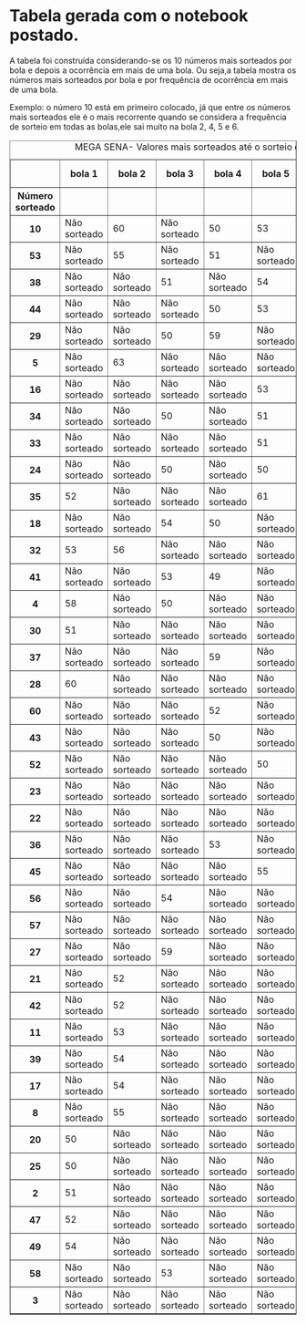 # Tabela gerada com o notebook postado.

A tabela foi construída considerando-se os 10 números mais sorteados por bola e depois a ocorrência em mais de uma bola. Ou seja,a tabela mostra os números mais sorteados por bola e por frequência de ocorrência em mais de uma bola.

Exemplo: o número 10 está em primeiro colocado, já que entre os números mais sorteados ele é o mais recorrente quando se considera a frequência de sorteio em todas as bolas,ele sai muito na bola 2, 4, 5 e 6.




<table id="T_d7901" border=1 cellspacing=0 class="pure-table">
  <caption>MEGA SENA- Valores mais sorteados até o sorteio de numero 2586</caption>
  <thead>
    <tr>
      <th class="blank level0" >&nbsp;</th>
      <th id="T_d7901_level0_col0" class="col_heading level0 col0" >bola 1</th>
      <th id="T_d7901_level0_col1" class="col_heading level0 col1" >bola 2</th>
      <th id="T_d7901_level0_col2" class="col_heading level0 col2" >bola 3</th>
      <th id="T_d7901_level0_col3" class="col_heading level0 col3" >bola 4</th>
      <th id="T_d7901_level0_col4" class="col_heading level0 col4" >bola 5</th>
      <th id="T_d7901_level0_col5" class="col_heading level0 col5" >bola 6</th>
      <th id="T_d7901_level0_col6" class="col_heading level0 col6" >Vezes não sorteado(linhas)</th>
    </tr>
    <tr>
      <th class="index_name level0" >Número sorteado</th>
      <th class="blank col0" >&nbsp;</th>
      <th class="blank col1" >&nbsp;</th>
      <th class="blank col2" >&nbsp;</th>
      <th class="blank col3" >&nbsp;</th>
      <th class="blank col4" >&nbsp;</th>
      <th class="blank col5" >&nbsp;</th>
      <th class="blank col6" >&nbsp;</th>
    </tr>
  </thead>
  <tbody>
    <tr>
      <th id="T_d7901_level0_row0" class="row_heading level0 row0" >10</th>
      <td id="T_d7901_row0_col0" class="data row0 col0" >Não sorteado</td>
      <td id="T_d7901_row0_col1" class="data row0 col1" >60</td>
      <td id="T_d7901_row0_col2" class="data row0 col2" >Não sorteado</td>
      <td id="T_d7901_row0_col3" class="data row0 col3" >50</td>
      <td id="T_d7901_row0_col4" class="data row0 col4" >53</td>
      <td id="T_d7901_row0_col5" class="data row0 col5" >50</td>
      <td id="T_d7901_row0_col6" class="data row0 col6" >2</td>
    </tr>
    <tr>
      <th id="T_d7901_level0_row1" class="row_heading level0 row1" >53</th>
      <td id="T_d7901_row1_col0" class="data row1 col0" >Não sorteado</td>
      <td id="T_d7901_row1_col1" class="data row1 col1" >55</td>
      <td id="T_d7901_row1_col2" class="data row1 col2" >Não sorteado</td>
      <td id="T_d7901_row1_col3" class="data row1 col3" >51</td>
      <td id="T_d7901_row1_col4" class="data row1 col4" >Não sorteado</td>
      <td id="T_d7901_row1_col5" class="data row1 col5" >55</td>
      <td id="T_d7901_row1_col6" class="data row1 col6" >3</td>
    </tr>
    <tr>
      <th id="T_d7901_level0_row2" class="row_heading level0 row2" >38</th>
      <td id="T_d7901_row2_col0" class="data row2 col0" >Não sorteado</td>
      <td id="T_d7901_row2_col1" class="data row2 col1" >Não sorteado</td>
      <td id="T_d7901_row2_col2" class="data row2 col2" >51</td>
      <td id="T_d7901_row2_col3" class="data row2 col3" >Não sorteado</td>
      <td id="T_d7901_row2_col4" class="data row2 col4" >54</td>
      <td id="T_d7901_row2_col5" class="data row2 col5" >Não sorteado</td>
      <td id="T_d7901_row2_col6" class="data row2 col6" >4</td>
    </tr>
    <tr>
      <th id="T_d7901_level0_row3" class="row_heading level0 row3" >44</th>
      <td id="T_d7901_row3_col0" class="data row3 col0" >Não sorteado</td>
      <td id="T_d7901_row3_col1" class="data row3 col1" >Não sorteado</td>
      <td id="T_d7901_row3_col2" class="data row3 col2" >Não sorteado</td>
      <td id="T_d7901_row3_col3" class="data row3 col3" >50</td>
      <td id="T_d7901_row3_col4" class="data row3 col4" >53</td>
      <td id="T_d7901_row3_col5" class="data row3 col5" >Não sorteado</td>
      <td id="T_d7901_row3_col6" class="data row3 col6" >4</td>
    </tr>
    <tr>
      <th id="T_d7901_level0_row4" class="row_heading level0 row4" >29</th>
      <td id="T_d7901_row4_col0" class="data row4 col0" >Não sorteado</td>
      <td id="T_d7901_row4_col1" class="data row4 col1" >Não sorteado</td>
      <td id="T_d7901_row4_col2" class="data row4 col2" >50</td>
      <td id="T_d7901_row4_col3" class="data row4 col3" >59</td>
      <td id="T_d7901_row4_col4" class="data row4 col4" >Não sorteado</td>
      <td id="T_d7901_row4_col5" class="data row4 col5" >Não sorteado</td>
      <td id="T_d7901_row4_col6" class="data row4 col6" >4</td>
    </tr>
    <tr>
      <th id="T_d7901_level0_row5" class="row_heading level0 row5" >5</th>
      <td id="T_d7901_row5_col0" class="data row5 col0" >Não sorteado</td>
      <td id="T_d7901_row5_col1" class="data row5 col1" >63</td>
      <td id="T_d7901_row5_col2" class="data row5 col2" >Não sorteado</td>
      <td id="T_d7901_row5_col3" class="data row5 col3" >Não sorteado</td>
      <td id="T_d7901_row5_col4" class="data row5 col4" >Não sorteado</td>
      <td id="T_d7901_row5_col5" class="data row5 col5" >49</td>
      <td id="T_d7901_row5_col6" class="data row5 col6" >4</td>
    </tr>
    <tr>
      <th id="T_d7901_level0_row6" class="row_heading level0 row6" >16</th>
      <td id="T_d7901_row6_col0" class="data row6 col0" >Não sorteado</td>
      <td id="T_d7901_row6_col1" class="data row6 col1" >Não sorteado</td>
      <td id="T_d7901_row6_col2" class="data row6 col2" >Não sorteado</td>
      <td id="T_d7901_row6_col3" class="data row6 col3" >Não sorteado</td>
      <td id="T_d7901_row6_col4" class="data row6 col4" >53</td>
      <td id="T_d7901_row6_col5" class="data row6 col5" >50</td>
      <td id="T_d7901_row6_col6" class="data row6 col6" >4</td>
    </tr>
    <tr>
      <th id="T_d7901_level0_row7" class="row_heading level0 row7" >34</th>
      <td id="T_d7901_row7_col0" class="data row7 col0" >Não sorteado</td>
      <td id="T_d7901_row7_col1" class="data row7 col1" >Não sorteado</td>
      <td id="T_d7901_row7_col2" class="data row7 col2" >50</td>
      <td id="T_d7901_row7_col3" class="data row7 col3" >Não sorteado</td>
      <td id="T_d7901_row7_col4" class="data row7 col4" >51</td>
      <td id="T_d7901_row7_col5" class="data row7 col5" >Não sorteado</td>
      <td id="T_d7901_row7_col6" class="data row7 col6" >4</td>
    </tr>
    <tr>
      <th id="T_d7901_level0_row8" class="row_heading level0 row8" >33</th>
      <td id="T_d7901_row8_col0" class="data row8 col0" >Não sorteado</td>
      <td id="T_d7901_row8_col1" class="data row8 col1" >Não sorteado</td>
      <td id="T_d7901_row8_col2" class="data row8 col2" >Não sorteado</td>
      <td id="T_d7901_row8_col3" class="data row8 col3" >Não sorteado</td>
      <td id="T_d7901_row8_col4" class="data row8 col4" >51</td>
      <td id="T_d7901_row8_col5" class="data row8 col5" >53</td>
      <td id="T_d7901_row8_col6" class="data row8 col6" >4</td>
    </tr>
    <tr>
      <th id="T_d7901_level0_row9" class="row_heading level0 row9" >24</th>
      <td id="T_d7901_row9_col0" class="data row9 col0" >Não sorteado</td>
      <td id="T_d7901_row9_col1" class="data row9 col1" >Não sorteado</td>
      <td id="T_d7901_row9_col2" class="data row9 col2" >50</td>
      <td id="T_d7901_row9_col3" class="data row9 col3" >Não sorteado</td>
      <td id="T_d7901_row9_col4" class="data row9 col4" >50</td>
      <td id="T_d7901_row9_col5" class="data row9 col5" >Não sorteado</td>
      <td id="T_d7901_row9_col6" class="data row9 col6" >4</td>
    </tr>
    <tr>
      <th id="T_d7901_level0_row10" class="row_heading level0 row10" >35</th>
      <td id="T_d7901_row10_col0" class="data row10 col0" >52</td>
      <td id="T_d7901_row10_col1" class="data row10 col1" >Não sorteado</td>
      <td id="T_d7901_row10_col2" class="data row10 col2" >Não sorteado</td>
      <td id="T_d7901_row10_col3" class="data row10 col3" >Não sorteado</td>
      <td id="T_d7901_row10_col4" class="data row10 col4" >61</td>
      <td id="T_d7901_row10_col5" class="data row10 col5" >Não sorteado</td>
      <td id="T_d7901_row10_col6" class="data row10 col6" >4</td>
    </tr>
    <tr>
      <th id="T_d7901_level0_row11" class="row_heading level0 row11" >18</th>
      <td id="T_d7901_row11_col0" class="data row11 col0" >Não sorteado</td>
      <td id="T_d7901_row11_col1" class="data row11 col1" >Não sorteado</td>
      <td id="T_d7901_row11_col2" class="data row11 col2" >54</td>
      <td id="T_d7901_row11_col3" class="data row11 col3" >50</td>
      <td id="T_d7901_row11_col4" class="data row11 col4" >Não sorteado</td>
      <td id="T_d7901_row11_col5" class="data row11 col5" >Não sorteado</td>
      <td id="T_d7901_row11_col6" class="data row11 col6" >4</td>
    </tr>
    <tr>
      <th id="T_d7901_level0_row12" class="row_heading level0 row12" >32</th>
      <td id="T_d7901_row12_col0" class="data row12 col0" >53</td>
      <td id="T_d7901_row12_col1" class="data row12 col1" >56</td>
      <td id="T_d7901_row12_col2" class="data row12 col2" >Não sorteado</td>
      <td id="T_d7901_row12_col3" class="data row12 col3" >Não sorteado</td>
      <td id="T_d7901_row12_col4" class="data row12 col4" >Não sorteado</td>
      <td id="T_d7901_row12_col5" class="data row12 col5" >Não sorteado</td>
      <td id="T_d7901_row12_col6" class="data row12 col6" >4</td>
    </tr>
    <tr>
      <th id="T_d7901_level0_row13" class="row_heading level0 row13" >41</th>
      <td id="T_d7901_row13_col0" class="data row13 col0" >Não sorteado</td>
      <td id="T_d7901_row13_col1" class="data row13 col1" >Não sorteado</td>
      <td id="T_d7901_row13_col2" class="data row13 col2" >53</td>
      <td id="T_d7901_row13_col3" class="data row13 col3" >49</td>
      <td id="T_d7901_row13_col4" class="data row13 col4" >Não sorteado</td>
      <td id="T_d7901_row13_col5" class="data row13 col5" >Não sorteado</td>
      <td id="T_d7901_row13_col6" class="data row13 col6" >4</td>
    </tr>
    <tr>
      <th id="T_d7901_level0_row14" class="row_heading level0 row14" >4</th>
      <td id="T_d7901_row14_col0" class="data row14 col0" >58</td>
      <td id="T_d7901_row14_col1" class="data row14 col1" >Não sorteado</td>
      <td id="T_d7901_row14_col2" class="data row14 col2" >50</td>
      <td id="T_d7901_row14_col3" class="data row14 col3" >Não sorteado</td>
      <td id="T_d7901_row14_col4" class="data row14 col4" >Não sorteado</td>
      <td id="T_d7901_row14_col5" class="data row14 col5" >Não sorteado</td>
      <td id="T_d7901_row14_col6" class="data row14 col6" >4</td>
    </tr>
    <tr>
      <th id="T_d7901_level0_row15" class="row_heading level0 row15" >30</th>
      <td id="T_d7901_row15_col0" class="data row15 col0" >51</td>
      <td id="T_d7901_row15_col1" class="data row15 col1" >Não sorteado</td>
      <td id="T_d7901_row15_col2" class="data row15 col2" >Não sorteado</td>
      <td id="T_d7901_row15_col3" class="data row15 col3" >Não sorteado</td>
      <td id="T_d7901_row15_col4" class="data row15 col4" >Não sorteado</td>
      <td id="T_d7901_row15_col5" class="data row15 col5" >51</td>
      <td id="T_d7901_row15_col6" class="data row15 col6" >4</td>
    </tr>
    <tr>
      <th id="T_d7901_level0_row16" class="row_heading level0 row16" >37</th>
      <td id="T_d7901_row16_col0" class="data row16 col0" >Não sorteado</td>
      <td id="T_d7901_row16_col1" class="data row16 col1" >Não sorteado</td>
      <td id="T_d7901_row16_col2" class="data row16 col2" >Não sorteado</td>
      <td id="T_d7901_row16_col3" class="data row16 col3" >59</td>
      <td id="T_d7901_row16_col4" class="data row16 col4" >Não sorteado</td>
      <td id="T_d7901_row16_col5" class="data row16 col5" >Não sorteado</td>
      <td id="T_d7901_row16_col6" class="data row16 col6" >5</td>
    </tr>
    <tr>
      <th id="T_d7901_level0_row17" class="row_heading level0 row17" >28</th>
      <td id="T_d7901_row17_col0" class="data row17 col0" >60</td>
      <td id="T_d7901_row17_col1" class="data row17 col1" >Não sorteado</td>
      <td id="T_d7901_row17_col2" class="data row17 col2" >Não sorteado</td>
      <td id="T_d7901_row17_col3" class="data row17 col3" >Não sorteado</td>
      <td id="T_d7901_row17_col4" class="data row17 col4" >Não sorteado</td>
      <td id="T_d7901_row17_col5" class="data row17 col5" >Não sorteado</td>
      <td id="T_d7901_row17_col6" class="data row17 col6" >5</td>
    </tr>
    <tr>
      <th id="T_d7901_level0_row18" class="row_heading level0 row18" >60</th>
      <td id="T_d7901_row18_col0" class="data row18 col0" >Não sorteado</td>
      <td id="T_d7901_row18_col1" class="data row18 col1" >Não sorteado</td>
      <td id="T_d7901_row18_col2" class="data row18 col2" >Não sorteado</td>
      <td id="T_d7901_row18_col3" class="data row18 col3" >52</td>
      <td id="T_d7901_row18_col4" class="data row18 col4" >Não sorteado</td>
      <td id="T_d7901_row18_col5" class="data row18 col5" >Não sorteado</td>
      <td id="T_d7901_row18_col6" class="data row18 col6" >5</td>
    </tr>
    <tr>
      <th id="T_d7901_level0_row19" class="row_heading level0 row19" >43</th>
      <td id="T_d7901_row19_col0" class="data row19 col0" >Não sorteado</td>
      <td id="T_d7901_row19_col1" class="data row19 col1" >Não sorteado</td>
      <td id="T_d7901_row19_col2" class="data row19 col2" >Não sorteado</td>
      <td id="T_d7901_row19_col3" class="data row19 col3" >50</td>
      <td id="T_d7901_row19_col4" class="data row19 col4" >Não sorteado</td>
      <td id="T_d7901_row19_col5" class="data row19 col5" >Não sorteado</td>
      <td id="T_d7901_row19_col6" class="data row19 col6" >5</td>
    </tr>
    <tr>
      <th id="T_d7901_level0_row20" class="row_heading level0 row20" >52</th>
      <td id="T_d7901_row20_col0" class="data row20 col0" >Não sorteado</td>
      <td id="T_d7901_row20_col1" class="data row20 col1" >Não sorteado</td>
      <td id="T_d7901_row20_col2" class="data row20 col2" >Não sorteado</td>
      <td id="T_d7901_row20_col3" class="data row20 col3" >Não sorteado</td>
      <td id="T_d7901_row20_col4" class="data row20 col4" >50</td>
      <td id="T_d7901_row20_col5" class="data row20 col5" >Não sorteado</td>
      <td id="T_d7901_row20_col6" class="data row20 col6" >5</td>
    </tr>
    <tr>
      <th id="T_d7901_level0_row21" class="row_heading level0 row21" >23</th>
      <td id="T_d7901_row21_col0" class="data row21 col0" >Não sorteado</td>
      <td id="T_d7901_row21_col1" class="data row21 col1" >Não sorteado</td>
      <td id="T_d7901_row21_col2" class="data row21 col2" >Não sorteado</td>
      <td id="T_d7901_row21_col3" class="data row21 col3" >Não sorteado</td>
      <td id="T_d7901_row21_col4" class="data row21 col4" >Não sorteado</td>
      <td id="T_d7901_row21_col5" class="data row21 col5" >58</td>
      <td id="T_d7901_row21_col6" class="data row21 col6" >5</td>
    </tr>
    <tr>
      <th id="T_d7901_level0_row22" class="row_heading level0 row22" >22</th>
      <td id="T_d7901_row22_col0" class="data row22 col0" >Não sorteado</td>
      <td id="T_d7901_row22_col1" class="data row22 col1" >Não sorteado</td>
      <td id="T_d7901_row22_col2" class="data row22 col2" >Não sorteado</td>
      <td id="T_d7901_row22_col3" class="data row22 col3" >Não sorteado</td>
      <td id="T_d7901_row22_col4" class="data row22 col4" >Não sorteado</td>
      <td id="T_d7901_row22_col5" class="data row22 col5" >51</td>
      <td id="T_d7901_row22_col6" class="data row22 col6" >5</td>
    </tr>
    <tr>
      <th id="T_d7901_level0_row23" class="row_heading level0 row23" >36</th>
      <td id="T_d7901_row23_col0" class="data row23 col0" >Não sorteado</td>
      <td id="T_d7901_row23_col1" class="data row23 col1" >Não sorteado</td>
      <td id="T_d7901_row23_col2" class="data row23 col2" >Não sorteado</td>
      <td id="T_d7901_row23_col3" class="data row23 col3" >53</td>
      <td id="T_d7901_row23_col4" class="data row23 col4" >Não sorteado</td>
      <td id="T_d7901_row23_col5" class="data row23 col5" >Não sorteado</td>
      <td id="T_d7901_row23_col6" class="data row23 col6" >5</td>
    </tr>
    <tr>
      <th id="T_d7901_level0_row24" class="row_heading level0 row24" >45</th>
      <td id="T_d7901_row24_col0" class="data row24 col0" >Não sorteado</td>
      <td id="T_d7901_row24_col1" class="data row24 col1" >Não sorteado</td>
      <td id="T_d7901_row24_col2" class="data row24 col2" >Não sorteado</td>
      <td id="T_d7901_row24_col3" class="data row24 col3" >Não sorteado</td>
      <td id="T_d7901_row24_col4" class="data row24 col4" >55</td>
      <td id="T_d7901_row24_col5" class="data row24 col5" >Não sorteado</td>
      <td id="T_d7901_row24_col6" class="data row24 col6" >5</td>
    </tr>
    <tr>
      <th id="T_d7901_level0_row25" class="row_heading level0 row25" >56</th>
      <td id="T_d7901_row25_col0" class="data row25 col0" >Não sorteado</td>
      <td id="T_d7901_row25_col1" class="data row25 col1" >Não sorteado</td>
      <td id="T_d7901_row25_col2" class="data row25 col2" >54</td>
      <td id="T_d7901_row25_col3" class="data row25 col3" >Não sorteado</td>
      <td id="T_d7901_row25_col4" class="data row25 col4" >Não sorteado</td>
      <td id="T_d7901_row25_col5" class="data row25 col5" >Não sorteado</td>
      <td id="T_d7901_row25_col6" class="data row25 col6" >5</td>
    </tr>
    <tr>
      <th id="T_d7901_level0_row26" class="row_heading level0 row26" >57</th>
      <td id="T_d7901_row26_col0" class="data row26 col0" >Não sorteado</td>
      <td id="T_d7901_row26_col1" class="data row26 col1" >Não sorteado</td>
      <td id="T_d7901_row26_col2" class="data row26 col2" >Não sorteado</td>
      <td id="T_d7901_row26_col3" class="data row26 col3" >Não sorteado</td>
      <td id="T_d7901_row26_col4" class="data row26 col4" >Não sorteado</td>
      <td id="T_d7901_row26_col5" class="data row26 col5" >50</td>
      <td id="T_d7901_row26_col6" class="data row26 col6" >5</td>
    </tr>
    <tr>
      <th id="T_d7901_level0_row27" class="row_heading level0 row27" >27</th>
      <td id="T_d7901_row27_col0" class="data row27 col0" >Não sorteado</td>
      <td id="T_d7901_row27_col1" class="data row27 col1" >Não sorteado</td>
      <td id="T_d7901_row27_col2" class="data row27 col2" >59</td>
      <td id="T_d7901_row27_col3" class="data row27 col3" >Não sorteado</td>
      <td id="T_d7901_row27_col4" class="data row27 col4" >Não sorteado</td>
      <td id="T_d7901_row27_col5" class="data row27 col5" >Não sorteado</td>
      <td id="T_d7901_row27_col6" class="data row27 col6" >5</td>
    </tr>
    <tr>
      <th id="T_d7901_level0_row28" class="row_heading level0 row28" >21</th>
      <td id="T_d7901_row28_col0" class="data row28 col0" >Não sorteado</td>
      <td id="T_d7901_row28_col1" class="data row28 col1" >52</td>
      <td id="T_d7901_row28_col2" class="data row28 col2" >Não sorteado</td>
      <td id="T_d7901_row28_col3" class="data row28 col3" >Não sorteado</td>
      <td id="T_d7901_row28_col4" class="data row28 col4" >Não sorteado</td>
      <td id="T_d7901_row28_col5" class="data row28 col5" >Não sorteado</td>
      <td id="T_d7901_row28_col6" class="data row28 col6" >5</td>
    </tr>
    <tr>
      <th id="T_d7901_level0_row29" class="row_heading level0 row29" >42</th>
      <td id="T_d7901_row29_col0" class="data row29 col0" >Não sorteado</td>
      <td id="T_d7901_row29_col1" class="data row29 col1" >52</td>
      <td id="T_d7901_row29_col2" class="data row29 col2" >Não sorteado</td>
      <td id="T_d7901_row29_col3" class="data row29 col3" >Não sorteado</td>
      <td id="T_d7901_row29_col4" class="data row29 col4" >Não sorteado</td>
      <td id="T_d7901_row29_col5" class="data row29 col5" >Não sorteado</td>
      <td id="T_d7901_row29_col6" class="data row29 col6" >5</td>
    </tr>
    <tr>
      <th id="T_d7901_level0_row30" class="row_heading level0 row30" >11</th>
      <td id="T_d7901_row30_col0" class="data row30 col0" >Não sorteado</td>
      <td id="T_d7901_row30_col1" class="data row30 col1" >53</td>
      <td id="T_d7901_row30_col2" class="data row30 col2" >Não sorteado</td>
      <td id="T_d7901_row30_col3" class="data row30 col3" >Não sorteado</td>
      <td id="T_d7901_row30_col4" class="data row30 col4" >Não sorteado</td>
      <td id="T_d7901_row30_col5" class="data row30 col5" >Não sorteado</td>
      <td id="T_d7901_row30_col6" class="data row30 col6" >5</td>
    </tr>
    <tr>
      <th id="T_d7901_level0_row31" class="row_heading level0 row31" >39</th>
      <td id="T_d7901_row31_col0" class="data row31 col0" >Não sorteado</td>
      <td id="T_d7901_row31_col1" class="data row31 col1" >54</td>
      <td id="T_d7901_row31_col2" class="data row31 col2" >Não sorteado</td>
      <td id="T_d7901_row31_col3" class="data row31 col3" >Não sorteado</td>
      <td id="T_d7901_row31_col4" class="data row31 col4" >Não sorteado</td>
      <td id="T_d7901_row31_col5" class="data row31 col5" >Não sorteado</td>
      <td id="T_d7901_row31_col6" class="data row31 col6" >5</td>
    </tr>
    <tr>
      <th id="T_d7901_level0_row32" class="row_heading level0 row32" >17</th>
      <td id="T_d7901_row32_col0" class="data row32 col0" >Não sorteado</td>
      <td id="T_d7901_row32_col1" class="data row32 col1" >54</td>
      <td id="T_d7901_row32_col2" class="data row32 col2" >Não sorteado</td>
      <td id="T_d7901_row32_col3" class="data row32 col3" >Não sorteado</td>
      <td id="T_d7901_row32_col4" class="data row32 col4" >Não sorteado</td>
      <td id="T_d7901_row32_col5" class="data row32 col5" >Não sorteado</td>
      <td id="T_d7901_row32_col6" class="data row32 col6" >5</td>
    </tr>
    <tr>
      <th id="T_d7901_level0_row33" class="row_heading level0 row33" >8</th>
      <td id="T_d7901_row33_col0" class="data row33 col0" >Não sorteado</td>
      <td id="T_d7901_row33_col1" class="data row33 col1" >55</td>
      <td id="T_d7901_row33_col2" class="data row33 col2" >Não sorteado</td>
      <td id="T_d7901_row33_col3" class="data row33 col3" >Não sorteado</td>
      <td id="T_d7901_row33_col4" class="data row33 col4" >Não sorteado</td>
      <td id="T_d7901_row33_col5" class="data row33 col5" >Não sorteado</td>
      <td id="T_d7901_row33_col6" class="data row33 col6" >5</td>
    </tr>
    <tr>
      <th id="T_d7901_level0_row34" class="row_heading level0 row34" >20</th>
      <td id="T_d7901_row34_col0" class="data row34 col0" >50</td>
      <td id="T_d7901_row34_col1" class="data row34 col1" >Não sorteado</td>
      <td id="T_d7901_row34_col2" class="data row34 col2" >Não sorteado</td>
      <td id="T_d7901_row34_col3" class="data row34 col3" >Não sorteado</td>
      <td id="T_d7901_row34_col4" class="data row34 col4" >Não sorteado</td>
      <td id="T_d7901_row34_col5" class="data row34 col5" >Não sorteado</td>
      <td id="T_d7901_row34_col6" class="data row34 col6" >5</td>
    </tr>
    <tr>
      <th id="T_d7901_level0_row35" class="row_heading level0 row35" >25</th>
      <td id="T_d7901_row35_col0" class="data row35 col0" >50</td>
      <td id="T_d7901_row35_col1" class="data row35 col1" >Não sorteado</td>
      <td id="T_d7901_row35_col2" class="data row35 col2" >Não sorteado</td>
      <td id="T_d7901_row35_col3" class="data row35 col3" >Não sorteado</td>
      <td id="T_d7901_row35_col4" class="data row35 col4" >Não sorteado</td>
      <td id="T_d7901_row35_col5" class="data row35 col5" >Não sorteado</td>
      <td id="T_d7901_row35_col6" class="data row35 col6" >5</td>
    </tr>
    <tr>
      <th id="T_d7901_level0_row36" class="row_heading level0 row36" >2</th>
      <td id="T_d7901_row36_col0" class="data row36 col0" >51</td>
      <td id="T_d7901_row36_col1" class="data row36 col1" >Não sorteado</td>
      <td id="T_d7901_row36_col2" class="data row36 col2" >Não sorteado</td>
      <td id="T_d7901_row36_col3" class="data row36 col3" >Não sorteado</td>
      <td id="T_d7901_row36_col4" class="data row36 col4" >Não sorteado</td>
      <td id="T_d7901_row36_col5" class="data row36 col5" >Não sorteado</td>
      <td id="T_d7901_row36_col6" class="data row36 col6" >5</td>
    </tr>
    <tr>
      <th id="T_d7901_level0_row37" class="row_heading level0 row37" >47</th>
      <td id="T_d7901_row37_col0" class="data row37 col0" >52</td>
      <td id="T_d7901_row37_col1" class="data row37 col1" >Não sorteado</td>
      <td id="T_d7901_row37_col2" class="data row37 col2" >Não sorteado</td>
      <td id="T_d7901_row37_col3" class="data row37 col3" >Não sorteado</td>
      <td id="T_d7901_row37_col4" class="data row37 col4" >Não sorteado</td>
      <td id="T_d7901_row37_col5" class="data row37 col5" >Não sorteado</td>
      <td id="T_d7901_row37_col6" class="data row37 col6" >5</td>
    </tr>
    <tr>
      <th id="T_d7901_level0_row38" class="row_heading level0 row38" >49</th>
      <td id="T_d7901_row38_col0" class="data row38 col0" >54</td>
      <td id="T_d7901_row38_col1" class="data row38 col1" >Não sorteado</td>
      <td id="T_d7901_row38_col2" class="data row38 col2" >Não sorteado</td>
      <td id="T_d7901_row38_col3" class="data row38 col3" >Não sorteado</td>
      <td id="T_d7901_row38_col4" class="data row38 col4" >Não sorteado</td>
      <td id="T_d7901_row38_col5" class="data row38 col5" >Não sorteado</td>
      <td id="T_d7901_row38_col6" class="data row38 col6" >5</td>
    </tr>
    <tr>
      <th id="T_d7901_level0_row39" class="row_heading level0 row39" >58</th>
      <td id="T_d7901_row39_col0" class="data row39 col0" >Não sorteado</td>
      <td id="T_d7901_row39_col1" class="data row39 col1" >Não sorteado</td>
      <td id="T_d7901_row39_col2" class="data row39 col2" >53</td>
      <td id="T_d7901_row39_col3" class="data row39 col3" >Não sorteado</td>
      <td id="T_d7901_row39_col4" class="data row39 col4" >Não sorteado</td>
      <td id="T_d7901_row39_col5" class="data row39 col5" >Não sorteado</td>
      <td id="T_d7901_row39_col6" class="data row39 col6" >5</td>
    </tr>
    <tr>
      <th id="T_d7901_level0_row40" class="row_heading level0 row40" >3</th>
      <td id="T_d7901_row40_col0" class="data row40 col0" >Não sorteado</td>
      <td id="T_d7901_row40_col1" class="data row40 col1" >Não sorteado</td>
      <td id="T_d7901_row40_col2" class="data row40 col2" >Não sorteado</td>
      <td id="T_d7901_row40_col3" class="data row40 col3" >Não sorteado</td>
      <td id="T_d7901_row40_col4" class="data row40 col4" >Não sorteado</td>
      <td id="T_d7901_row40_col5" class="data row40 col5" >48</td>
      <td id="T_d7901_row40_col6" class="data row40 col6" >5</td>
    </tr>
  </tbody>
</table>
